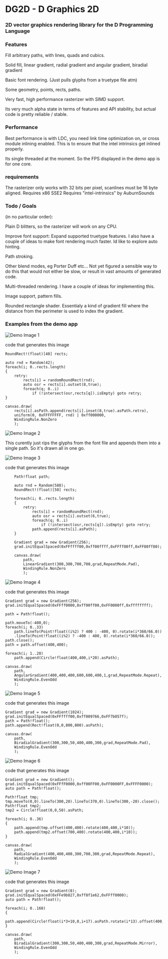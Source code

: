 # DG2D - D Graphics 2D
### 2D vector graphics rendering library for the D Programming Language

### Features

Fill arbitrary paths, with lines, quads and cubics.

Solid fill, linear gradient, radial gradient and angular gradient, biradial gradient


Basic font rendering. (Just pulls glyphs from a truetype file atm)

Some geometry, points, rects, paths.

Very fast, high performance rasterizer with SIMD support.

Its very much alpha state in terms of features and API stability, but actual code is pretty reliable / stable.

### Performance

Best performance is with LDC, you need link time optimization on, or cross module inlining enabled. This is to ensure that the intel intrinsics get inlined properly.

Its single threaded at the moment. So the FPS displayed in the demo app is for one core.

### requirements

The rasterizer only works with 32 bits per pixel, scanlines must be 16 byte aligned. 
Requires x86 SSE2
Requires "intel-intrinsics" by AuburnSounds

### Todo / Goals

(in no particular order):

Plain D blitters, so the rasterizer will work on any CPU.

Improve font support: Expand supported truetype features. I also have a couple of ideas to make font rendering much faster. Id like to explore auto hinting.

Path stroking.

Other blend modes, eg Porter Duff etc... Not yet figured a sensible way to do this that would not either be slow, or result in vast amounts of generated code.

Multi-threaded rendering. I have a couple of ideas for implementing this.

Image support, pattern fills.

Rounded rectangle shader. Essentialy a kind of gradient fill where the distance from the perimeter is used to index the gradient.

### Examples from the demo app

![Demo Image 1](/images/image1.png)

code that generates this image

```
RoundRect!(float)[40] rects;

auto rnd = Random(42);
foreach(i; 0..rects.length)
{
    retry:
        rects[i] = randomRoundRect(rnd);
        auto osr = rects[i].outset(8,true);
        foreach(q; 0..i)
            if (!intersect(osr,rects[q]).isEmpty) goto retry; 
}

canvas.draw(
    rects[i].asPath.append(rects[i].inset(8,true).asPath.retro),
    uniform(0, 0xFFFFFFFF, rnd) | 0xff000000,
    WindingRule.NonZero
    );
```

![Demo Image 2](/images/image2.png)

This curently just rips the glyphs from the font file and appends them into a single path. So it's drawn all in one go.

![Demo Image 3](/images/image3.png)

code that generates this image

```
    Path!float path;

    auto rnd = Random(588);
    RoundRect!(float)[50] rects;

    foreach(i; 0..rects.length)
    {
        retry:
            rects[i] = randomRoundRect(rnd);
            auto osr = rects[i].outset(6,true);
            foreach(q; 0..i)
                if (!intersect(osr,rects[q]).isEmpty) goto retry;
            path.append(rects[i].asPath);
    }

    Gradient grad = new Gradient(256);       
    grad.initEqualSpaced(0xFFffff00,0xff00ffff,0xFFff00ff,0xFF80ff80);

    canvas.draw(
        path,
        LinearGradient(300,300,700,700,grad,RepeatMode.Pad),
        WindingRule.NonZero
        );
```

![Demo Image 4](/images/image4.png)

code that generates this image

```
Gradient grad = new Gradient(256);       
grad.initEqualSpaced(0xFFff0000,0xff00ff00,0xFF0000ff,0xffffffff);

path = Path!float();

path.moveTo(-400,0);
foreach(i; 0..33)
    path.lineTo(Point!float((i%2) ? 400 : -400, 0).rotate(i*360/66.0))
    .lineTo(Point!float((i%2) ? -400 : 400, 0).rotate(i*360/66.0));
path.close();
path = path.offset(400,400);

foreach(i; 1..20)
    path.append(Circle!float(400,400,i*20).asPath);

canvas.draw(
    path,
    AngularGradient(400,400,400,600,600,400,1,grad,RepeatMode.Repeat),
    WindingRule.EvenOdd
    );
```

![Demo Image 5](/images/image5.png)

code that generates this image

```
Gradient grad = new Gradient(1024);       
grad.initEqualSpaced(0xFFffff00,0xff009766,0xFF7b057f);
path = Path!float();
path.append(Rect!float(0,0,800,800).asPath);

canvas.draw(
    path,
    BiradialGradient(300,300,50,400,400,300,grad,RepeatMode.Pad),
    WindingRule.EvenOdd
    );

```

![Demo Image 6](/images/image6.png)

code that generates this image

```
Gradient grad = new Gradient();
grad.initEqualSpaced(0xFFfF0000,0xff00FF00,0xFF0000FF,0xFFFF0000);      
auto path = Path!float();

Path!float tmp;
tmp.moveTo(0,0).lineTo(300,20).lineTo(370,0).lineTo(300,-20).close();
Path!float tmp2;
tmp2 = Circle!float(0,0,50).asPath;

foreach(i; 0..36)
{
    path.append(tmp.offset(400,400).rotate(400,400,i*10));
    path.append(tmp2.offset(700,400).rotate(400,400,i*10));
}

canvas.draw(
    path,
    RadialGradient(400,400,400,300,700,300,grad,RepeatMode.Repeat),
    WindingRule.EvenOdd
    );

```

![Demo Image 7](/images/image7.png)

code that generates this image

```
Gradient grad = new Gradient(8);       
grad.initEqualSpaced(0xFFe9b827,0xff8f1e62,0xFFff0000);
auto path = Path!float();

foreach(i; 0..160)
{
    path.append(Circle!float(i*3+10,0,i+17).asPath.rotate(i*13).offset(400,400));
}

canvas.draw(
    path,
    BiradialGradient(300,300,50,400,400,300,grad,RepeatMode.Mirror),
    WindingRule.EvenOdd
    );
```

